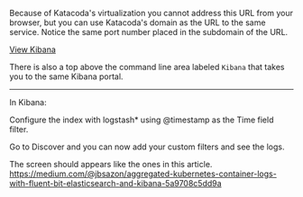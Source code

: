 Because of Katacoda's virtualization you cannot address this URL from your browser, but you can use Katacoda's domain as the URL to the same service. Notice the same port number placed in the subdomain of the URL.

[View Kibana](https://[[HOST_SUBDOMAIN]]-31001-[[KATACODA_HOST]].environments.katacoda.com/)

There is also a top above the command line area labeled `Kibana` that takes you to the same Kibana portal.

---- 

In Kibana:

Configure the index with logstash* using @timestamp as the Time field filter.

Go to Discover and you can now add your custom filters and see the logs.

The screen should appears like the ones in this article. https://medium.com/@jbsazon/aggregated-kubernetes-container-logs-with-fluent-bit-elasticsearch-and-kibana-5a9708c5dd9a
